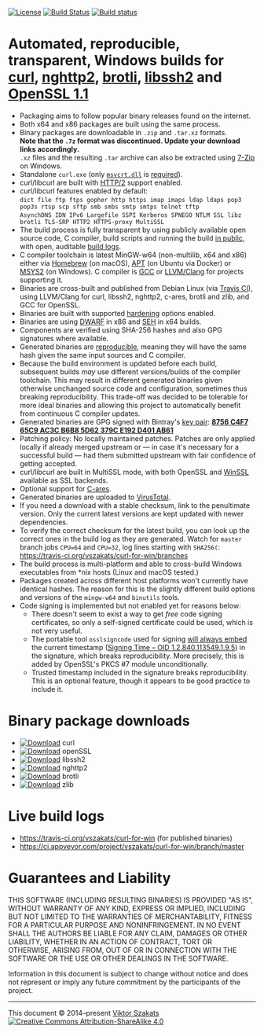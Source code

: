 [![License](https://img.shields.io/badge/license-MIT-blue.svg)](LICENSE.txt)
[![Build Status](https://api.travis-ci.org/vszakats/curl-for-win.svg?branch=master)](https://travis-ci.org/vszakats/curl-for-win)
[![Build status](https://ci.appveyor.com/api/projects/status/87v0116m4re6j8di/branch/master?svg=true)](https://ci.appveyor.com/project/vszakats/curl-for-win/branch/master)

# Automated, reproducible, transparent, Windows builds for [curl](https://curl.haxx.se/), [nghttp2](https://nghttp2.org/), [brotli](https://github.com/google/brotli), [libssh2](https://libssh2.org/) and [OpenSSL 1.1](https://www.openssl.org/)

  - Packaging aims to follow popular binary releases found on the internet.
  - Both x64 and x86 packages are built using the same process.
  - Binary packages are downloadable in `.zip` and `.tar.xz` formats.<br>
    **Note that the `.7z` format was discontinued. Update your download links
    accordingly.**<br>
    `.xz` files and the resulting `.tar` archive can also be extracted using
    [7-Zip](https://www.7-zip.org/) on Windows.
  - Standalone `curl.exe` (only [`msvcrt.dll`](https://en.wikipedia.org/wiki/Microsoft_Windows_library_files#MSVCRT.DLL.2C_MSVCPP.DLL_and_CRTDLL.DLL) is [required](https://blogs.msdn.microsoft.com/oldnewthing/20140411-00/?p=1273)).
  - curl/libcurl are built with [HTTP/2](https://en.wikipedia.org/wiki/HTTP/2)
    support enabled.
  - curl/libcurl features enabled by default:
    <br>`dict file ftp ftps gopher http https imap imaps ldap ldaps pop3 pop3s rtsp scp sftp smb smbs smtp smtps telnet tftp`
    <br>`AsynchDNS IDN IPv6 Largefile SSPI Kerberos SPNEGO NTLM SSL libz brotli TLS-SRP HTTP2 HTTPS-proxy MultiSSL`
  - The build process is fully transparent by using publicly available
    open source code, C compiler, build scripts and running the
    build [in public](https://travis-ci.org/vszakats/curl-for-win/branches),
    with open, auditable [build logs](#live-build-logs).
  - C compiler toolchain is latest MinGW-w64 (non-multilib, x64 and x86)
    either via [Homebrew](https://brew.sh/) (on macOS),
    [APT](https://en.wikipedia.org/wiki/APT_(Debian)) (on Ubuntu via Docker)
    or [MSYS2](https://www.msys2.org/) (on Windows).
    C compiler is [GCC](https://gcc.gnu.org/) or
    [LLVM/Clang](https://clang.llvm.org/) for projects supporting it.
  - Binaries are cross-built and published from Debian Linux
    (via [Travis CI](https://travis-ci.org/)), using LLVM/Clang for curl,
    libssh2, nghttp2, c-ares, brotli and zlib, and GCC for OpenSSL.
  - Binaries are built with supported
    [hardening](https://en.wikipedia.org/wiki/Hardening_%28computing%29)
    options enabled.
  - Binaries are using [DWARF](https://en.wikipedia.org/wiki/DWARF) in x86 and
    [SEH](https://en.wikipedia.org/wiki/Microsoft-specific_exception_handling_mechanisms#SEH)
    in x64 builds.
  - Components are verified using SHA-256 hashes and also GPG signatures where
    available.
  - Generated binaries are [reproducible](https://reproducible-builds.org/),
    meaning they will have the same hash given the same input sources and C
    compiler.
  - Because the build environment is updated before each build, subsequent
    builds _may_ use different versions/builds of the compiler toolchain.
    This may result in different generated binaries given otherwise unchanged
    source code and configuration, sometimes thus breaking reproducibility.
    This trade-off was decided to be tolerable for more ideal binaries and
    allowing this project to automatically benefit from continuous C compiler
    updates.
  - Generated binaries are GPG signed with Bintray's [key pair](https://bintray.com/docs/usermanual/uploads/uploads_managinguploadedcontent.html#_signing_with_the_bintray_key):
    **[8756 C4F7 65C9 AC3C B6B8  5D62 379C E192 D401 AB61](https://pgp.mit.edu/pks/lookup?op=vindex&fingerprint=on&search=0x8756C4F765C9AC3CB6B85D62379CE192D401AB61)**
  - Patching policy: No locally maintained patches. Patches are only
    applied locally if already merged upstream or &mdash; in case it's
    necessary for a successful build &mdash; had them submitted upstream
    with fair confidence of getting accepted.
  - curl/libcurl are built in MultiSSL mode, with both OpenSSL and
    [WinSSL](https://en.wikipedia.org/wiki/Cryptographic_Service_Provider)
    available as SSL backends.
  - Optional support for
    [C-ares](https://c-ares.haxx.se/).
  - Generated binaries are uploaded to [VirusTotal](https://www.virustotal.com/).
  - If you need a download with a stable checksum, link to the penultimate
    version. Only the current latest versions are kept updated with newer
    dependencies.
  - To verify the correct checksum for the latest build, you can look up the
    correct ones in the build log as they are generated. Watch for `master`
    branch jobs `CPU=64` and `CPU=32`, log lines starting with `SHA256(`:
      <https://travis-ci.org/vszakats/curl-for-win/branches>
  - The build process is multi-platform and able to cross-build Windows
    executables from \*nix hosts (Linux and macOS tested.)
  - Packages created across different host platforms won't currently have
    identical hashes. The reason for this is the slightly different build
    options and versions of the `mingw-w64` and `binutils` tools.
  - Code signing is implemented but not enabled yet for reasons below:
    - There doesn't seem to exist a way to get _free_ code signing
      certificates, so only a self-signed certificate could be used, which is
      not very useful.
    - The portable tool `osslsigncode` used for signing
      [will always embed](https://sourceforge.net/p/osslsigncode/bugs/8/) the
      current timestamp
      ([Signing Time &ndash; OID 1.2.840.113549.1.9.5](https://oidref.com/1.2.840.113549.1.9.25))
      in the signature, which breaks reproducibility. More precisely, this is
      added by OpenSSL's PKCS #7 module unconditionally.
    - Trusted timestamp included in the signature breaks reproducibility. This
      is an optional feature, though it appears to be good practice to include
      it.

# Binary package downloads

  * [![Download](https://api.bintray.com/packages/vszakats/generic/curl/images/download.svg)](https://bintray.com/vszakats/generic/curl/_latestVersion) curl
  * [![Download](https://api.bintray.com/packages/vszakats/generic/openssl/images/download.svg)](https://bintray.com/vszakats/generic/openssl/_latestVersion) openSSL
  * [![Download](https://api.bintray.com/packages/vszakats/generic/libssh2/images/download.svg)](https://bintray.com/vszakats/generic/libssh2/_latestVersion) libssh2
  * [![Download](https://api.bintray.com/packages/vszakats/generic/nghttp2/images/download.svg)](https://bintray.com/vszakats/generic/nghttp2/_latestVersion) nghttp2
  * [![Download](https://api.bintray.com/packages/vszakats/generic/brotli/images/download.svg)](https://bintray.com/vszakats/generic/brotli/_latestVersion) brotli
  * [![Download](https://api.bintray.com/packages/vszakats/generic/zlib/images/download.svg)](https://bintray.com/vszakats/generic/zlib/_latestVersion) zlib

# Live build logs

  * <https://travis-ci.org/vszakats/curl-for-win>
    (for published binaries)
  * <https://ci.appveyor.com/project/vszakats/curl-for-win/branch/master>

# Guarantees and Liability

  THIS SOFTWARE (INCLUDING RESULTING BINARIES) IS PROVIDED "AS IS", WITHOUT
  WARRANTY OF ANY KIND, EXPRESS OR IMPLIED, INCLUDING BUT NOT LIMITED TO THE
  WARRANTIES OF MERCHANTABILITY, FITNESS FOR A PARTICULAR PURPOSE AND
  NONINFRINGEMENT. IN NO EVENT SHALL THE AUTHORS BE LIABLE FOR ANY CLAIM,
  DAMAGES OR OTHER LIABILITY, WHETHER IN AN ACTION OF CONTRACT, TORT OR
  OTHERWISE, ARISING FROM, OUT OF OR IN CONNECTION WITH THE SOFTWARE OR THE
  USE OR OTHER DEALINGS IN THE SOFTWARE.

  Information in this document is subject to change without notice and does
  not represent or imply any future commitment by the participants of the
  project.

---
This document &copy;&nbsp;2014&ndash;present [Viktor Szakats](https://vszakats.net/)<br>
[![Creative Commons Attribution-ShareAlike 4.0](https://mirrors.creativecommons.org/presskit/buttons/80x15/svg/by-sa.svg)](https://creativecommons.org/licenses/by-sa/4.0/)
